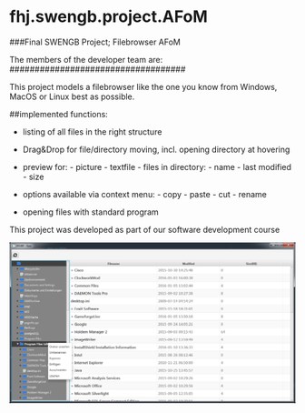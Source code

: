 # fhj.swengb.project.AFoM

###Final SWENGB Project; Filebrowser AFoM

The members of the developer team are:
###################################

This project models a filebrowser like the one you know from Windows, MacOS or Linux best as possible.

##implemented functions:
- listing of all files in the right structure

- Drag&Drop for file/directory moving, incl. opening directory at hovering

- preview for:
            - picture
            - textfile
            - files in directory:
                            - name
                            - last modified
                            - size

- options available via context menu:
            - copy
            - paste
            - cut
            - rename

- opening files with standard program

This project was developed as part of our software development course


![Screenshot](app_screenshot.png)
